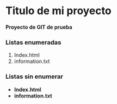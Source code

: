 # Titulo de mi proyecto
**Proyecto de GIT de prueba**

[//]:# (Listas enumeradas)
### Listas enumeradas

1. Index.html
2. information.txt

[//]:# (Listas sin enumerar)
### Listas sin enumerar
* **Index.html**
* **information.txt**